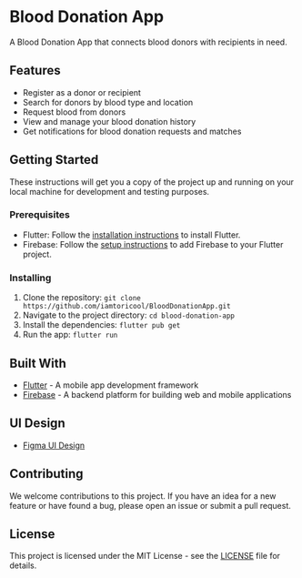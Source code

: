 # Blood Donation App

A Blood Donation App that connects blood donors with recipients in need. 

## Features

- Register as a donor or recipient
- Search for donors by blood type and location
- Request blood from donors
- View and manage your blood donation history
- Get notifications for blood donation requests and matches

## Getting Started

These instructions will get you a copy of the project up and running on your local machine for development and testing purposes.

### Prerequisites

- Flutter: Follow the [installation instructions](https://flutter.dev/docs/get-started/install) to install Flutter.
- Firebase: Follow the [setup instructions](https://firebase.google.com/docs/flutter/setup) to add Firebase to your Flutter project.

### Installing

1. Clone the repository: `git clone https://github.com/iamtoricool/BloodDonationApp.git`
2. Navigate to the project directory: `cd blood-donation-app`
3. Install the dependencies: `flutter pub get`
4. Run the app: `flutter run`

## Built With

- [Flutter](https://flutter.dev/) - A mobile app development framework
- [Firebase](https://firebase.google.com/) - A backend platform for building web and mobile applications

## UI Design 
- [Figma UI Design](https://www.figma.com/file/ayZ5ynbSWunExTv6s225hR/Blood-Donation-App?fuid=1118482160783246850)
## Contributing

We welcome contributions to this project. If you have an idea for a new feature or have found a bug, please open an issue or submit a pull request.

## License

This project is licensed under the MIT License - see the [LICENSE](LICENSE) file for details.
